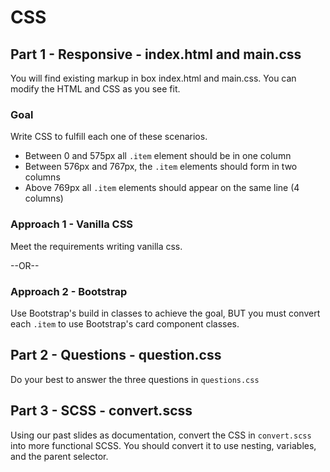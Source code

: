 # CSS

## Part 1 - Responsive - index.html and main.css
You will find existing markup in box index.html and main.css.  You can modify the HTML and CSS as you see fit.

### Goal
Write CSS to fulfill each one of these scenarios.

 - Between 0 and 575px all `.item` element should be in one column
 - Between 576px and 767px, the `.item` elements should form in two columns
 - Above 769px all `.item` elements should appear on the same line (4 columns)

### Approach 1 - Vanilla CSS
Meet the requirements writing vanilla css.

--OR--
### Approach 2 - Bootstrap
Use Bootstrap's build in classes to achieve the goal, BUT you must convert each `.item` to use Bootstrap's card component classes.

## Part 2 - Questions - question.css
Do your best to answer the three questions in `questions.css`


## Part 3 - SCSS - convert.scss
Using our past slides as documentation, convert the CSS in `convert.scss` into more functional SCSS.  You should convert it to use nesting, variables, and the parent selector.
